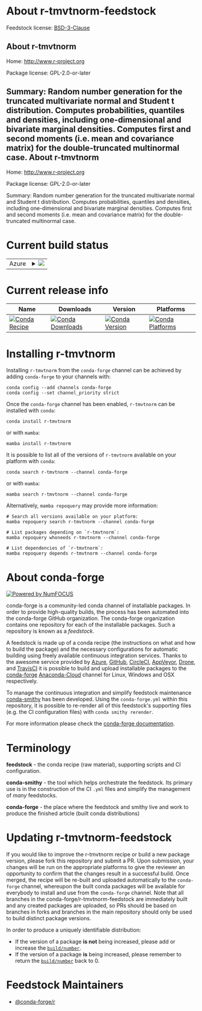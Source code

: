About r-tmvtnorm-feedstock
==========================

Feedstock license: [BSD-3-Clause](https://github.com/conda-forge/r-tmvtnorm-feedstock/blob/main/LICENSE.txt)

About r-tmvtnorm
----------------

Home: http://www.r-project.org

Package license: GPL-2.0-or-later

Summary: Random number generation for the truncated multivariate normal and Student t distribution.  Computes probabilities, quantiles and densities,  including one-dimensional and bivariate marginal densities. Computes first and second moments (i.e. mean and covariance matrix) for the double-truncated multinormal case.
About r-tmvtnorm
----------------

Home: http://www.r-project.org

Package license: GPL-2.0-or-later

Summary: Random number generation for the truncated multivariate normal and Student t distribution.  Computes probabilities, quantiles and densities,  including one-dimensional and bivariate marginal densities. Computes first and second moments (i.e. mean and covariance matrix) for the double-truncated multinormal case.

Current build status
====================


<table>
    
  <tr>
    <td>Azure</td>
    <td>
      <details>
        <summary>
          <a href="https://dev.azure.com/conda-forge/feedstock-builds/_build/latest?definitionId=2319&branchName=main">
            <img src="https://dev.azure.com/conda-forge/feedstock-builds/_apis/build/status/r-tmvtnorm-feedstock?branchName=main">
          </a>
        </summary>
        <table>
          <thead><tr><th>Variant</th><th>Status</th></tr></thead>
          <tbody><tr>
              <td>linux_64_r_base4.1</td>
              <td>
                <a href="https://dev.azure.com/conda-forge/feedstock-builds/_build/latest?definitionId=2319&branchName=main">
                  <img src="https://dev.azure.com/conda-forge/feedstock-builds/_apis/build/status/r-tmvtnorm-feedstock?branchName=main&jobName=linux&configuration=linux%20linux_64_r_base4.1" alt="variant">
                </a>
              </td>
            </tr><tr>
              <td>linux_64_r_base4.2</td>
              <td>
                <a href="https://dev.azure.com/conda-forge/feedstock-builds/_build/latest?definitionId=2319&branchName=main">
                  <img src="https://dev.azure.com/conda-forge/feedstock-builds/_apis/build/status/r-tmvtnorm-feedstock?branchName=main&jobName=linux&configuration=linux%20linux_64_r_base4.2" alt="variant">
                </a>
              </td>
            </tr><tr>
              <td>osx_64_r_base4.1</td>
              <td>
                <a href="https://dev.azure.com/conda-forge/feedstock-builds/_build/latest?definitionId=2319&branchName=main">
                  <img src="https://dev.azure.com/conda-forge/feedstock-builds/_apis/build/status/r-tmvtnorm-feedstock?branchName=main&jobName=osx&configuration=osx%20osx_64_r_base4.1" alt="variant">
                </a>
              </td>
            </tr><tr>
              <td>osx_64_r_base4.2</td>
              <td>
                <a href="https://dev.azure.com/conda-forge/feedstock-builds/_build/latest?definitionId=2319&branchName=main">
                  <img src="https://dev.azure.com/conda-forge/feedstock-builds/_apis/build/status/r-tmvtnorm-feedstock?branchName=main&jobName=osx&configuration=osx%20osx_64_r_base4.2" alt="variant">
                </a>
              </td>
            </tr><tr>
              <td>osx_arm64_r_base4.1</td>
              <td>
                <a href="https://dev.azure.com/conda-forge/feedstock-builds/_build/latest?definitionId=2319&branchName=main">
                  <img src="https://dev.azure.com/conda-forge/feedstock-builds/_apis/build/status/r-tmvtnorm-feedstock?branchName=main&jobName=osx&configuration=osx%20osx_arm64_r_base4.1" alt="variant">
                </a>
              </td>
            </tr><tr>
              <td>osx_arm64_r_base4.2</td>
              <td>
                <a href="https://dev.azure.com/conda-forge/feedstock-builds/_build/latest?definitionId=2319&branchName=main">
                  <img src="https://dev.azure.com/conda-forge/feedstock-builds/_apis/build/status/r-tmvtnorm-feedstock?branchName=main&jobName=osx&configuration=osx%20osx_arm64_r_base4.2" alt="variant">
                </a>
              </td>
            </tr><tr>
              <td>win_64</td>
              <td>
                <a href="https://dev.azure.com/conda-forge/feedstock-builds/_build/latest?definitionId=2319&branchName=main">
                  <img src="https://dev.azure.com/conda-forge/feedstock-builds/_apis/build/status/r-tmvtnorm-feedstock?branchName=main&jobName=win&configuration=win%20win_64_" alt="variant">
                </a>
              </td>
            </tr>
          </tbody>
        </table>
      </details>
    </td>
  </tr>
</table>

Current release info
====================

| Name | Downloads | Version | Platforms |
| --- | --- | --- | --- |
| [![Conda Recipe](https://img.shields.io/badge/recipe-r--tmvtnorm-green.svg)](https://anaconda.org/conda-forge/r-tmvtnorm) | [![Conda Downloads](https://img.shields.io/conda/dn/conda-forge/r-tmvtnorm.svg)](https://anaconda.org/conda-forge/r-tmvtnorm) | [![Conda Version](https://img.shields.io/conda/vn/conda-forge/r-tmvtnorm.svg)](https://anaconda.org/conda-forge/r-tmvtnorm) | [![Conda Platforms](https://img.shields.io/conda/pn/conda-forge/r-tmvtnorm.svg)](https://anaconda.org/conda-forge/r-tmvtnorm) |

Installing r-tmvtnorm
=====================

Installing `r-tmvtnorm` from the `conda-forge` channel can be achieved by adding `conda-forge` to your channels with:

```
conda config --add channels conda-forge
conda config --set channel_priority strict
```

Once the `conda-forge` channel has been enabled, `r-tmvtnorm` can be installed with `conda`:

```
conda install r-tmvtnorm
```

or with `mamba`:

```
mamba install r-tmvtnorm
```

It is possible to list all of the versions of `r-tmvtnorm` available on your platform with `conda`:

```
conda search r-tmvtnorm --channel conda-forge
```

or with `mamba`:

```
mamba search r-tmvtnorm --channel conda-forge
```

Alternatively, `mamba repoquery` may provide more information:

```
# Search all versions available on your platform:
mamba repoquery search r-tmvtnorm --channel conda-forge

# List packages depending on `r-tmvtnorm`:
mamba repoquery whoneeds r-tmvtnorm --channel conda-forge

# List dependencies of `r-tmvtnorm`:
mamba repoquery depends r-tmvtnorm --channel conda-forge
```


About conda-forge
=================

[![Powered by
NumFOCUS](https://img.shields.io/badge/powered%20by-NumFOCUS-orange.svg?style=flat&colorA=E1523D&colorB=007D8A)](https://numfocus.org)

conda-forge is a community-led conda channel of installable packages.
In order to provide high-quality builds, the process has been automated into the
conda-forge GitHub organization. The conda-forge organization contains one repository
for each of the installable packages. Such a repository is known as a *feedstock*.

A feedstock is made up of a conda recipe (the instructions on what and how to build
the package) and the necessary configurations for automatic building using freely
available continuous integration services. Thanks to the awesome service provided by
[Azure](https://azure.microsoft.com/en-us/services/devops/), [GitHub](https://github.com/),
[CircleCI](https://circleci.com/), [AppVeyor](https://www.appveyor.com/),
[Drone](https://cloud.drone.io/welcome), and [TravisCI](https://travis-ci.com/)
it is possible to build and upload installable packages to the
[conda-forge](https://anaconda.org/conda-forge) [Anaconda-Cloud](https://anaconda.org/)
channel for Linux, Windows and OSX respectively.

To manage the continuous integration and simplify feedstock maintenance
[conda-smithy](https://github.com/conda-forge/conda-smithy) has been developed.
Using the ``conda-forge.yml`` within this repository, it is possible to re-render all of
this feedstock's supporting files (e.g. the CI configuration files) with ``conda smithy rerender``.

For more information please check the [conda-forge documentation](https://conda-forge.org/docs/).

Terminology
===========

**feedstock** - the conda recipe (raw material), supporting scripts and CI configuration.

**conda-smithy** - the tool which helps orchestrate the feedstock.
                   Its primary use is in the construction of the CI ``.yml`` files
                   and simplify the management of *many* feedstocks.

**conda-forge** - the place where the feedstock and smithy live and work to
                  produce the finished article (built conda distributions)


Updating r-tmvtnorm-feedstock
=============================

If you would like to improve the r-tmvtnorm recipe or build a new
package version, please fork this repository and submit a PR. Upon submission,
your changes will be run on the appropriate platforms to give the reviewer an
opportunity to confirm that the changes result in a successful build. Once
merged, the recipe will be re-built and uploaded automatically to the
`conda-forge` channel, whereupon the built conda packages will be available for
everybody to install and use from the `conda-forge` channel.
Note that all branches in the conda-forge/r-tmvtnorm-feedstock are
immediately built and any created packages are uploaded, so PRs should be based
on branches in forks and branches in the main repository should only be used to
build distinct package versions.

In order to produce a uniquely identifiable distribution:
 * If the version of a package **is not** being increased, please add or increase
   the [``build/number``](https://docs.conda.io/projects/conda-build/en/latest/resources/define-metadata.html#build-number-and-string).
 * If the version of a package **is** being increased, please remember to return
   the [``build/number``](https://docs.conda.io/projects/conda-build/en/latest/resources/define-metadata.html#build-number-and-string)
   back to 0.

Feedstock Maintainers
=====================

* [@conda-forge/r](https://github.com/conda-forge/r/)

